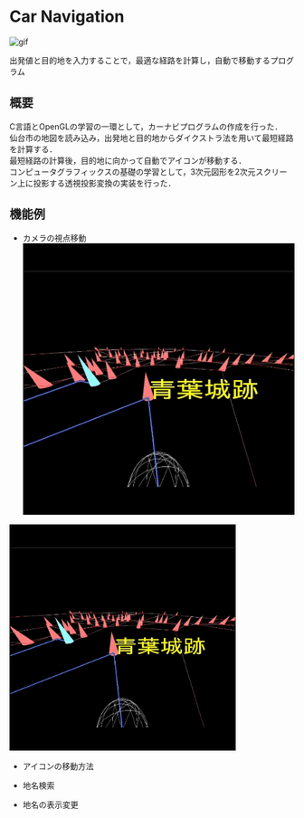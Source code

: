 # Car Navigation

![gif](https://github.com/Ryota-Koda/Tech-Profile/blob/main/Car%20Navigation/CarNavi.gif)

出発値と目的地を入力することで，最適な経路を計算し，自動で移動するプログラム  

## 概要
C言語とOpenGLの学習の一環として，カーナビプログラムの作成を行った．  
仙台市の地図を読み込み，出発地と目的地からダイクストラ法を用いて最短経路を計算する．  
最短経路の計算後，目的地に向かって自動でアイコンが移動する．  
コンピュータグラフィックスの基礎の学習として，3次元図形を2次元スクリーン上に投影する透視投影変換の実装を行った．  

## 機能例

* カメラの視点移動  
![gif](https://github.com/Ryota-Koda/Tech-Profile/blob/main/Car%20Navigation/CarNavi_otherview.gif)
<img width="400" src="https://github.com/Ryota-Koda/Tech-Profile/blob/main/Car%20Navigation/CarNavi_otherview.gif">

* アイコンの移動方法  

* 地名検索
* 地名の表示変更

